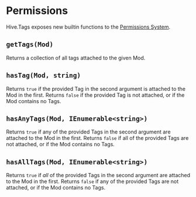# Permissions

Hive.Tags exposes new builtin functions to the [Permissions System](https://github.com/Atlas-Rhythm/Hive/blob/master/docs/Hive.Permissions/Usage.md).

## `getTags(Mod)`

Returns a collection of all tags attached to the given Mod.

## `hasTag(Mod, string)`

Returns `true` if the provided Tag in the second argument is attached to the Mod in the first. Returns `false` if the provided Tag is not attached, or if the Mod contains no Tags.

## `hasAnyTags(Mod, IEnumerable<string>)`

Returns `true` if any of the provided Tags in the second argument are attached to the Mod in the first. Returns `false` if all of the provided Tags are not attached, or if the Mod contains no Tags.

## `hasAllTags(Mod, IEnumerable<string>)`

Returns `true` if *all* of the provided Tags in the second argument are attached to the Mod in the first. Returns `false` if any of the provided Tags are not attached, or if the Mod contains no Tags.